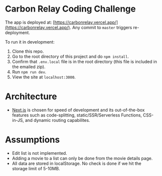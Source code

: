 # Carbon Relay Coding Challenge

The app is deployed at: [https://carbonrelay.vercel.app/](https://carbonrelay.vercel.app/). Any commit to `master` triggers re-deployment.

To run it in development: 
1. Clone this repo.
2. Go to the root directory of this project and do `npm install`.
3. Confirm that `.env.local` file is in the root directory (this file is included in the emailed zip).
4. Run `npm run dev`.
5. View the site at `localhost:3000`.

# Architecture
- [Next.js](https://nextjs.org/) is chosen for speed of development and its out-of-the-box features such as code-splitting, static/SSR/Serverless Functions, CSS-in-JS, and dynamic routing capabilites.

# Assumptions
- Edit list is not implemented.
- Adding a movie to a list can only be done from the movie details page.
- All data are stored in localStorage. No check is done if we hit the storage limit of 5-10MB.
